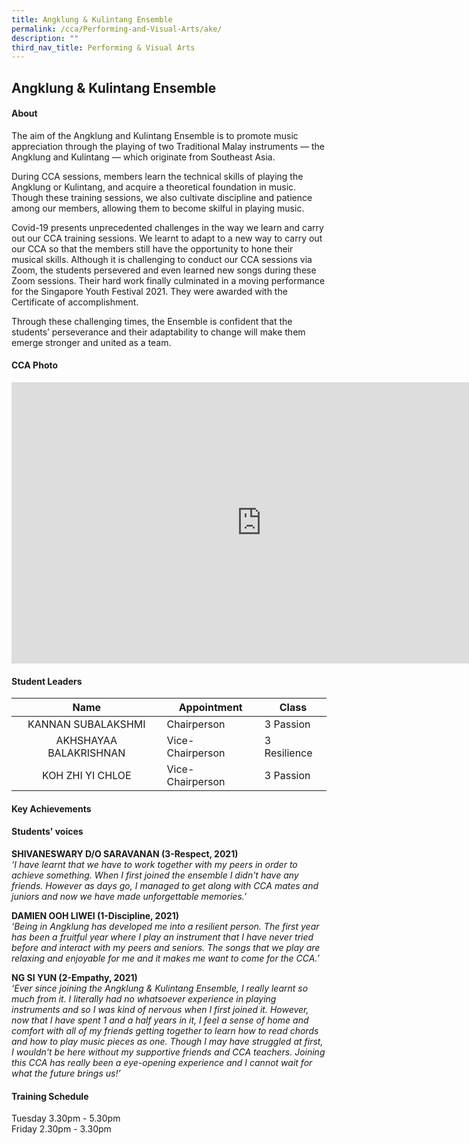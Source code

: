 ```yaml
---
title: Angklung & Kulintang Ensemble
permalink: /cca/Performing-and-Visual-Arts/ake/
description: ""
third_nav_title: Performing & Visual Arts
---
```

## Angklung & Kulintang Ensemble

#### About
The aim of the Angklung and Kulintang Ensemble is to promote music appreciation through the playing of two Traditional Malay instruments — the Angklung and Kulintang — which originate from Southeast Asia.

During CCA sessions, members learn the technical skills of playing the Angklung or Kulintang, and acquire a theoretical foundation in music. Though these training sessions, we also cultivate discipline and patience among our members, allowing them to become skilful in playing music.

Covid-19 presents unprecedented challenges in the way we learn and carry out our CCA training sessions. We learnt to adapt to a new way to carry out our CCA so that the members still have the opportunity to hone their musical skills. Although it is challenging to conduct our CCA sessions via Zoom, the students persevered and even learned new songs during these Zoom sessions. Their hard work finally culminated in a moving performance for the Singapore Youth Festival 2021. They were awarded with the Certificate of accomplishment.

Through these challenging times, the Ensemble is confident that the students’ perseverance and their adaptability to change will make them emerge stronger and united as a team.

#### CCA Photo
<iframe allowfullscreen="true" height="450" width="800" frameborder="0" src="https://docs.google.com/presentation/d/e/2PACX-1vSTHevyZUc4KFSmLbYO-GSlyeGXpdjH3sPFhbey6reQj3U57k8BBODokYpeUZhxl92hihTsCYTXQw7D/embed?start=false&amp;loop=false&amp;delayms=3000"></iframe>

#### Student Leaders
| Name | Appointment | Class |
|:---:|---|---|
| KANNAN SUBALAKSHMI | Chairperson | 3 Passion |
| AKHSHAYAA BALAKRISHNAN | Vice- Chairperson | 3 Resilience |
| KOH ZHI YI CHLOE | Vice- Chairperson | 3 Passion |

#### Key Achievements

#### Students' voices
**SHIVANESWARY D/O SARAVANAN (3-Respect, 2021)** <br>
_‘I have learnt that we have to work together with my peers in order to achieve something. When I first joined the ensemble I didn't have any friends. However as days go, I managed to get along with CCA mates and juniors and now we have made unforgettable memories.’_  
  
**DAMIEN OOH LIWEI (1-Discipline, 2021)** <br>
_‘Being in Angklung has developed me into a resilient person. The first year has been a fruitful year where I play an instrument that I have never tried before and interact with my peers and seniors. The songs that we play are relaxing and enjoyable for me and it makes me want to come for the CCA.’_  
  
**NG SI YUN (2-Empathy, 2021)** <br>
_‘Ever since joining the Angklung &amp; Kulintang Ensemble, I really learnt so much from it. I literally had no whatsoever experience in playing instruments and so I was kind of nervous when I first joined it. However, now that I have spent 1 and a half years in it, I feel a sense of home and comfort with all of my friends getting together to learn how to read chords and how to play music pieces as one. Though I may have struggled at first, I wouldn't be here without my supportive friends and CCA teachers. Joining this CCA has really been a eye-opening experience and I cannot wait for what the future brings us!’_  

#### Training Schedule
Tuesday 3.30pm - 5.30pm<br>
Friday 2.30pm - 3.30pm
